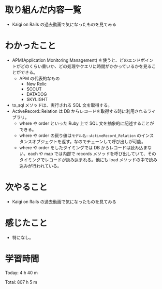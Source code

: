# 取り組んだ内容一覧
- Kaigi on Rails の過去動画で気になったものを見てみる

# わかったこと
- APM(Application Monitoring Management) を使うと、どのエンドポイントがどのくらい重いか、どの処理やクエリに時間がかかっているかを見ることができる。
  - APM の代表的なもの
    - New Relic
    - SCOUT
    - DATADOG
    - SKYLIGHT
- to_sql メソッドは、実行される SQL 文を取得する。
- ActiveRecord::Relation は DB からレコードを取得する時に利用されるライブラリ。
  - where や order といった Ruby 上で SQL 文を抽象的に記述することができる。
  - where や order の戻り値は`モデル名::ActiveRecord_Relation` のインスタンスオブジェクトを返す。なのでチェーンして呼び出しが可能。
  - where や order をしたタイミングでは DB からレコードは読み込まない。each や map では内部で records メソッドを呼び出していて、そのタイミングでレコードが読み込まれる。他にも load メソッドの中で読み込みが行われている。

# 次やること
- Kaigi on Rails の過去動画で気になったものを見てみる

# 感じたこと
- 特になし。

# 学習時間
Today: 4 h 40 m

Total: 807 h 5 m
